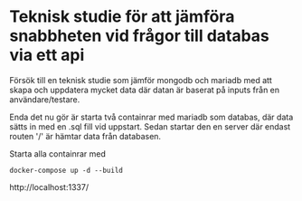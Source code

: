 # Teknisk studie för att jämföra snabbheten vid frågor till databas via ett api

Försök till en teknisk studie som jämför mongodb och mariadb med att skapa och uppdatera mycket data där datan är baserat på inputs från en användare/testare.

Enda det nu gör är starta två containrar med mariadb som databas, där data sätts in med en .sql fill vid uppstart. Sedan startar den en server där endast routen '/' är hämtar data från databasen.

Starta alla containrar med
```
docker-compose up -d --build
```

http://localhost:1337/

